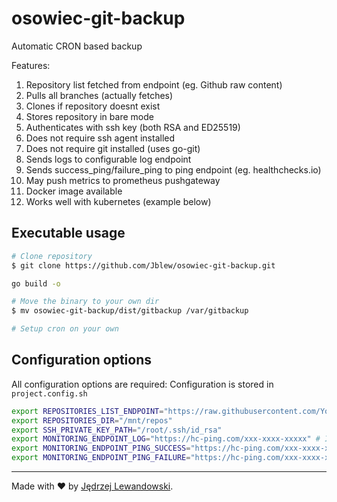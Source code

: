 # osowiec-git-backup

Automatic CRON based backup

Features:

1. Repository list fetched from endpoint (eg. Github raw content)
2. Pulls all branches (actually fetches)
3. Clones if repository doesnt exist
4. Stores repository in bare mode
5. Authenticates with ssh key (both RSA and ED25519)
6. Does not require ssh agent installed
7. Does not require git installed (uses go-git)
8. Sends logs to configurable log endpoint
9. Sends success_ping/failure_ping to ping endpoint (eg. healthchecks.io)
10. May push metrics to prometheus pushgateway
11. Docker image available
12. Works well with kubernetes (example below)

## Executable usage

```bash
# Clone repository
$ git clone https://github.com/Jblew/osowiec-git-backup.git

go build -o

# Move the binary to your own dir
$ mv osowiec-git-backup/dist/gitbackup /var/gitbackup

# Setup cron on your own
```

## Configuration options

All configuration options are required: Configuration is stored in `project.config.sh`

```bash
export REPOSITORIES_LIST_ENDPOINT="https://raw.githubusercontent.com/You/repository-with-list-of-repos/master/repositories.lst"
export REPOSITORIES_DIR="/mnt/repos"
export SSH_PRIVATE_KEY_PATH="/root/.ssh/id_rsa"
export MONITORING_ENDPOINT_LOG="https://hc-ping.com/xxx-xxxx-xxxxx" # I use my own logging endpoint
export MONITORING_ENDPOINT_PING_SUCCESS="https://hc-ping.com/xxx-xxxx-xxxxx"
export MONITORING_ENDPOINT_PING_FAILURE="https://hc-ping.com/xxx-xxxx-xxxxx/fail"
```

---

Made with ❤️ by [Jędrzej Lewandowski](https://jedrzej.lewandowski.doctor/).
